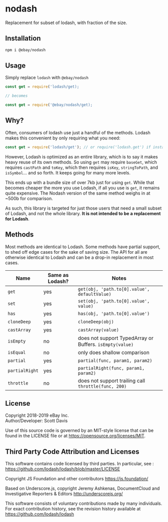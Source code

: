 # nodash
Replacement for subset of lodash, with fraction of the size.

## Installation

```sh
npm i @ebay/nodash
```

## Usage

Simply replace `lodash` with `@ebay/nodash`

```js
const get = require('lodash/get);

// becomes

const get = require('@ebay/nodash/get);
```

## Why?

Often, consumers of lodash use just a handful of the methods. Lodash makes this convenient by only requiring what you need:
```js
const get = require('lodash/get'); // or require('lodash.get') if installed
```
However, Lodash is optimized as an entire library, which is to say it makes heavy reuse of its own methods. So using `get` may require `baseGet`, which requires `castPath` and `toKey`, which then requires `isKey`, `stringToPath`, and `isSymbol`... and so forth. It keeps going for many more levels.

This ends up with a bundle size of over 7kb just for using `get`. While that becomes cheaper the more you use Lodash, if all you use is `get`, it remains quite expensive. The Nodash version of the same method weighs in at ~500b for comparison.

As such, this library is targeted for just those users that need a small subset of Lodash, and not the whole library. **It is not intended to be a replacement for Lodash**.

## Methods

Most methods are identical to Lodash. Some methods have partial support, to shed off edge cases for the sake of saving size. The API for all are otherwise identical to Lodash and can be a drop-in replacement in most cases.

Name | Same as Lodash? | Notes
--- | --- | ---
`get` | yes | `get(obj, 'path.to[0].value', defaultValue)`
`set` | yes | `set(obj, 'path.to[0].value', value)`
`has` | yes | `has(obj, 'path.to[0].value')`
`cloneDeep` | yes | `cloneDeep(obj)`
`castArray` | yes | `castArray(value)`
`isEmpty` | no | does not support TypedArray or Buffers. `isEmpty(value)`
`isEqual` | no | only does shallow comparison
`partial` | yes | `partial(func, param1, param2)`
`partialRight` | yes | `partialRight(func, param1, param2)`
`throttle` | no | does not support trailing call `throttle(func, 200)`

## License

Copyright 2018-2019 eBay Inc. <BR>
Author/Developer: Scott Davis

Use of this source code is governed by an MIT-style license that can be found in the LICENSE file or at https://opensource.org/licenses/MIT.

## Third Party Code Attribution and Licenses

This software contains code licensed by third parties.  In particular, see :
https://github.com/lodash/lodash/blob/master/LICENSE

Copyright JS Foundation and other contributors <https://js.foundation/>

Based on Underscore.js, copyright Jeremy Ashkenas,
DocumentCloud and Investigative Reporters & Editors <http://underscorejs.org/>

This software consists of voluntary contributions made by many
individuals. For exact contribution history, see the revision history
available at https://github.com/lodash/lodash